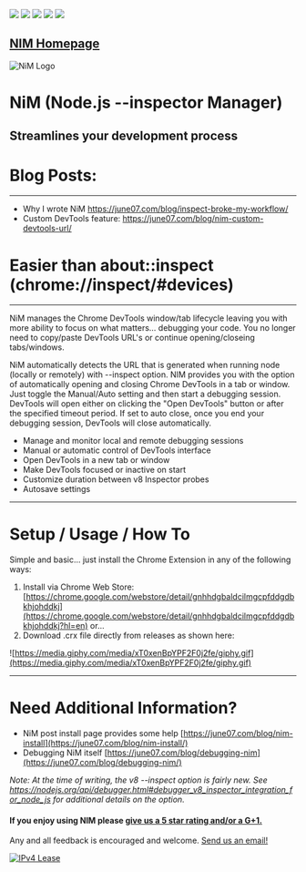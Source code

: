 ![](https://img.shields.io/chrome-web-store/v/gnhhdgbaldcilmgcpfddgdbkhjohddkj.svg) ![](https://img.shields.io/chrome-web-store/users/gnhhdgbaldcilmgcpfddgdbkhjohddkj.svg) ![](https://img.shields.io/chrome-web-store/rating/gnhhdgbaldcilmgcpfddgdbkhjohddkj.svg) ![](https://img.shields.io/chrome-web-store/stars/gnhhdgbaldcilmgcpfddgdbkhjohddkj.svg) ![](https://img.shields.io/chrome-web-store/rating-count/gnhhdgbaldcilmgcpfddgdbkhjohddkj.svg) 

## [NIM Homepage](https://june07.com/nim)
![NiM Logo](https://june07.github.io/image/smallPromoTile.png)
# NiM (Node.js --inspector Manager)
## Streamlines your development process

# Blog Posts:
------------------------
* Why I wrote NiM https://june07.com/blog/inspect-broke-my-workflow/
* Custom DevTools feature: https://june07.com/blog/nim-custom-devtools-url/
# Easier than about::inspect (chrome://inspect/#devices)
------------------------
NiM manages the Chrome DevTools window/tab lifecycle leaving you with more ability to focus on what matters... debugging your code.  You no longer need to copy/paste DevTools URL's or continue opening/closeing tabs/windows.

NiM automatically detects the URL that is generated when running node (locally or remotely) with --inspect option. NIM provides you with the option of automatically opening and closing Chrome DevTools in a tab or window. Just toggle the Manual/Auto setting and then start a debugging session.  DevTools will open either on clicking the "Open DevTools" button or after the specified timeout period.  If set to auto close, once you end your debugging session, DevTools will close automatically.
 
 * Manage and monitor local and remote debugging sessions
 * Manual or automatic control of DevTools interface
 * Open DevTools in a new tab or window
 * Make DevTools focused or inactive on start
 * Customize duration between v8 Inspector probes
 * Autosave settings

--------------------
# Setup / Usage / How To

Simple and basic... just install the Chrome Extension in any of the following ways:

1. Install via Chrome Web Store: [https://chrome.google.com/webstore/detail/gnhhdgbaldcilmgcpfddgdbkhjohddkj](https://chrome.google.com/webstore/detail/gnhhdgbaldcilmgcpfddgdbkhjohddkj?hl=en) or...
2. Download .crx file directly from releases as shown here:

![https://media.giphy.com/media/xT0xenBpYPF2F0j2fe/giphy.gif](https://media.giphy.com/media/xT0xenBpYPF2F0j2fe/giphy.gif)

--------------------------

# Need Additional Information?
* NiM post install page provides some help [https://june07.com/blog/nim-install](https://june07.com/blog/nim-install/)
* Debugging NiM itself [https://june07.com/blog/debugging-nim](https://june07.com/blog/debugging-nim/)

*Note: At the time of writing, the v8 --inspect option is fairly new. See https://nodejs.org/api/debugger.html#debugger_v8_inspector_integration_for_node_js for additional details on the option.*
#### If you enjoy using NIM please [give us a 5 star rating and/or a G+1.](https://chrome.google.com/webstore/detail/nim-node-inspector-manage/gnhhdgbaldcilmgcpfddgdbkhjohddkj/reviewshttps://chrome.google.com/webstore/detail/nim-node-inspector-manage/gnhhdgbaldcilmgcpfddgdbkhjohddkj/reviews)

Any and all feedback is encouraged and welcome.  [Send us an email!](mailto:667@june07.com)

[![IPv4 Lease](https://june07.github.io/image/EVERYTHING.jpg)](https://june07.com/blog/ipv4/?utm_source=NiM&utm_medium=options%20page&utm_campaign=ipv4&utm_content=2)
